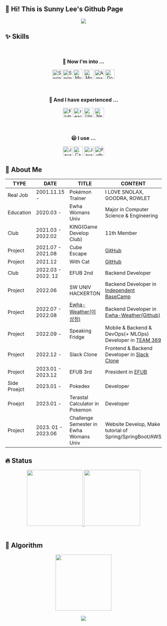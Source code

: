 ## 👋 Hi! This is Sunny Lee's Github Page
<div align = center>
<img src="https://capsule-render.vercel.app/api?type=Waving&color=1A4D2E&height=300&section=header&text=Sunny%20Lee's%20Github&fontColor=FAF3E3&fontSize=50&fontAlignY=40" />
</div>

## ✨ Skills
&nbsp;
<div align = center>
  <h3>🧐 Now I'm into ... </h3>
  <img height="30em" alt="Spring" src ="https://img.shields.io/badge/Spring-6DB33F.svg?&style=for-the-badge&logo=Spring&logoColor=white"/> 
  <img height="30em"alt="Spring Boot" src ="https://img.shields.io/badge/Spring Boot-6DB33F.svg?&style=for-the-badge&logo=Spring Boot&logoColor=white"/> 
  <img height="30em" alt="MySQL" src ="https://img.shields.io/badge/MySQL-4479A1.svg?&style=for-the-badge&logo=MySQL&logoColor=white"/> 
  <img height="30em" alt="MongoDB" src ="https://img.shields.io/badge/MongoDB-47A248.svg?&style=for-the-badge&logo=MongoDB&logoColor=white"/>
  <img height="30em" alt="Amazon AWS" src ="https://img.shields.io/badge/AWS-232F3E.svg?&style=for-the-badge&logo=Amazon AWS&logoColor=white"/>
  <img height="30em" alt="Docker" src ="https://img.shields.io/badge/Docker-2496ED.svg?&style=for-the-badge&logo=Docker&logoColor=white"/>
</div>
  
&nbsp;
<div align = center>
  <h3>🫠 And I have experienced ... </h3>
  <img height="30em" alt="Flutter" src ="https://img.shields.io/badge/Dart&Flutter-02569B.svg?&style=for-the-badge&logo=Flutter&logoColor=white"/> 
  <img height="30em" alt="react.js" src ="https://img.shields.io/badge/react-61DAFB.svg?&style=for-the-badge&logo=React&logoColor=white"/>
  <img height="30em" alt="Unity" src ="https://img.shields.io/badge/Unity-239120.svg?&style=for-the-badge&logo=Unity&logoColor=white"/> 
  <img height="30em" alt="NestJS" src ="https://img.shields.io/badge/NestJS-E0234E.svg?&style=for-the-badge&logo=NestJS&logoColor=white"/> 
</div>

&nbsp;
<div align = center>
  <h3>😃 I use ... </h3>
  <img height="30em" alt="Java" src ="https://img.shields.io/badge/Java-A7752F.svg?&style=for-the-badge"/> 
  <img height="30em" alt="C++" src ="https://img.shields.io/badge/C++-E1587E.svg?&style=for-the-badge"/> 
  <img height="30em" alt="JavaScript" src ="https://img.shields.io/badge/JavaScript-EDE170.svg?&style=for-the-badge"/> 
  <img height="30em" alt="Python" src ="https://img.shields.io/badge/Python-3776AB.svg?&style=for-the-badge"/> 
  
</div>

## 💎 About Me

| TYPE | DATE | TITLE | CONTENT |
| ------- | ------- | ------- | -------|
| Real Job | 2001.11.15 - | Pokémon Trainer | I LOVE SNOLAX, GOODRA, ROWLET
| Education | 2020.03 - | Ewha Womans Univ | Major in Computer Science & Engineering
| Club | 2021.03 - 2022.02 | KING(Game Develop Club) | 11th Member
| Project | 2021.07 - 2021.08 | Cube Escape | [GitHub](https://github.com/Cube-escape/CubeEscape)
| Project | 2021.12 | With Cat | [GitHub](https://github.com/sunnyineverywhere/MaKingJAM_With-Cat)
| Club | 2022.03 - 2022. 12 | EFUB 2nd | Backend Developer
| Project | 2022.06 | SW UNIV HACKERTON | Backend Developer in [Independent BaseCamp](https://github.com/independent-base/dok-rip-gi-ji)
| Project | 2022.07 - 2022.08 | [Ewha-Weather(이상청)](https://site.ewhaweather.com) | Backend Developer in [Ewha-Weather(Github)](https://github.com/EFUB-TEAM4/backend_e-weather)
| Project | 2022.09 - | Speaking Fridge | Mobile & Backend & DevOps(+ MLOps) Developer in [TEAM 369](https://github.com/CAPSTONE369)
| Project | 2022.12 - | Slack Clone | Frontend & Backend Developer in [Slack Clone](https://github.com/letUShome/SLACK)
| Project | 2023.01 - 2023.12| EFUB 3rd | President in [EFUB](https://github.com/EFUB)
| Side Proejct | 2023.01 - | Pokedex | Developer
| Proejct | 2023.01 - | Terastal Calculator in Pokemon  | Developer
| Project | 2023. 01 - 2023.06 | Challenge Semester in Ewha Womans Univ | Website Develop, Make tutorial of Spring/SpringBoot/AWS


  
## 🔥 Status
<div align = center>
<a href="https://github.com/sunnyineverywhere">
  <img height="180em" src="https://github-readme-stats-git-masterrstaa-rickstaa.vercel.app/api?username=sunnyineverywhere&theme=swift&show_icons=true" />
  <img height="180em" src="https://github-readme-stats-git-masterrstaa-rickstaa.vercel.app/api/top-langs/?username=sunnyineverywhere&theme=swift&layout=compact" />
</a>
</div>

<br />

## 🐌 Algorithm
<div align = center>
  <img height="180em" src= "http://mazassumnida.wtf/api/v2/generate_badge?boj=sunnyleewin"/>
</div>
  
<br />

<div align = center>
<a href="https://hits.seeyoufarm.com"><img src="https://hits.seeyoufarm.com/api/count/incr/badge.svg?url=https%3A%2F%2Fgithub.com%2Fsunnyineverywhere&count_bg=%2379C83D&title_bg=%23555555&icon=&icon_color=%23E7E7E7&title=hits&edge_flat=false"/></a>
</div>
